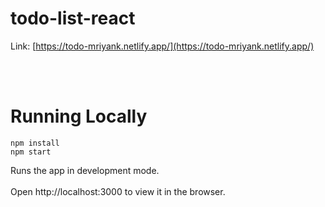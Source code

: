 # todo-list-react

Link: [https://todo-mriyank.netlify.app/](https://todo-mriyank.netlify.app/)

<br/><br/>
# Running Locally
```
npm install
npm start
```

Runs the app in development mode. <br/><br/>
Open http://localhost:3000 to view it in the browser.

